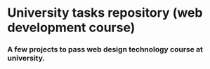 # University tasks repository (web development course)
### A few projects to pass web design technology course at university.
